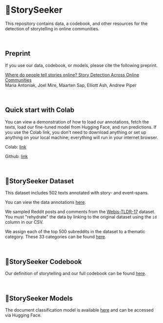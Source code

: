 # 🔭StorySeeker

This repository contains data, a codebook, and other resources for the detection of storytelling in online communities.

<br>

## Preprint

If you use our data, codebook, or models, please cite the following preprint.

[Where do people tell stories online? Story Detection Across Online Communities](https://github.com/maria-antoniak/storyseeker/blob/main/2024_where_are_stories_preprint.pdf)  
Maria Antoniak, Joel Mire, Maarten Sap, Elliott Ash, Andrew Piper  

<br>

## Quick start with Colab

You can view a demonstration of how to load our annotations, fetch the texts, load our fine-tuned model from Hugging Face, and run predictions. If you use the Colab link, you don't need to download anything or set up anything on your local machine; everything will run in your internet browser.

Colab: [link](https://colab.research.google.com/drive/11WJx97FbQELMmQSXbayeJ-gUJyYjCyAv?usp=sharing)

Github: [link](https://github.com/maria-antoniak/storyseeker/blob/main/storyseeker_demo.ipynb)

<br>

## 🔭StorySeeker Dataset

This dataset includes 502 texts annotated with story- and event-spans.

You can view the data annotations [here](https://github.com/maria-antoniak/storyseeker/blob/main/storyseeker_data.csv).

We sampled Reddit posts and comments from the [Webis-TLDR-17](https://huggingface.co/datasets/webis/tldr-17) dataset. You must "rehydrate" the data by linking to the original dataset using the `id` column in our CSV.

We assign each of the top 500 subreddits in the dataset to a thematic category. These 33 categories can be found [here](https://github.com/maria-antoniak/storyseeker/blob/main/subreddit_categories.csv).

<br>

## 🔭StorySeeker Codebook

Our definition of storytelling and our full codebook can be found [here](https://github.com/maria-antoniak/storyseeker/blob/main/codebook.md).

<br>

## 🔭StorySeeker Models

The document classification model is available [here](https://huggingface.co/mariaantoniak/storyseeker) and can be accessed via Hugging Face.



